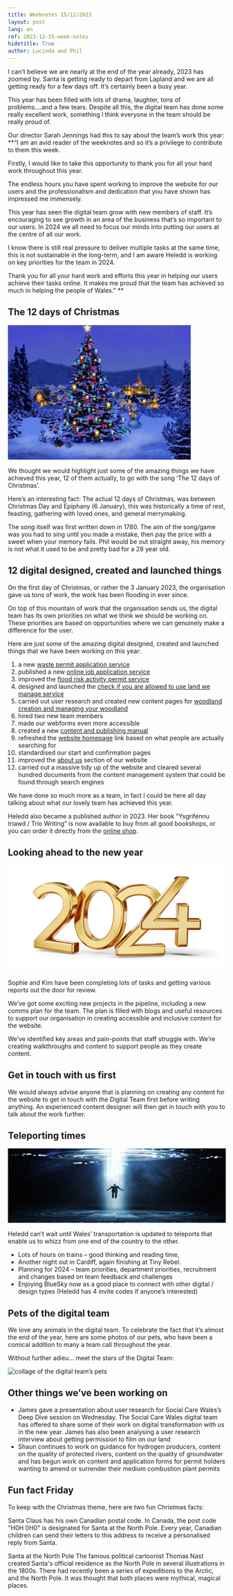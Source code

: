 ```yaml
---
title: Weeknotes 15/12/2023
layout: post
lang: en
ref: 2023-12-15-week-notes
hidetitle: True
author: Lucinda and Phil
---
```

I can’t believe we are nearly at the end of the year already, 2023 has zoomed by. Santa is getting ready to depart from Lapland and we are all getting ready for a few days off. It’s certainly been a busy year.

This year has been filled with lots of drama, laughter, tons of problems….and a few tears. Despite all this, the digital team has done some really excellent work, something I think everyone in the team should be really proud of. 

Our director Sarah Jennings had this to say about the team’s work this year:
**“I am an avid reader of the weeknotes and so it’s a privilege to contribute to them this week.

Firstly, I would like to take this opportunity to thank you for all your hard work throughout this year.

The endless hours you have spent working to improve the website for our users and the professionalism and dedication that you have shown has impressed me immensely.  

This year has seen the digital team grow with new members of staff. It’s encouraging to see growth in an area of the business that’s so important to our users. In 2024 we all need to focus our minds into putting our users at the centre of all our work. 

I know there is still real pressure to deliver multiple tasks at the same time, this is not sustainable in the long-term, and I am aware Heledd is working on key priorities for the team in 2024.

Thank you for all your hard work and efforts this year in helping our users achieve their tasks online. It makes me proud that the team has achieved so much in helping the people of Wales.”
**
## The 12 days of Christmas

![a Christmas tree in a winter landscape]( https://github.com/nrw-digital/week-notes/blob/492b8975ce35217829eb923712c19ba6bb55d059/images/christmas%20tree.jpg?raw=true)

We thought we would highlight just some of the amazing things we have achieved this year, 12 of them actually, to go with the song ‘The 12 days of Christmas’. 

Here’s an interesting fact:
The actual 12 days of Christmas, was between Christmas Day and Epiphany (6 January), this was historically a time of rest, feasting, gathering with loved ones, and general merrymaking.

The song itself was first written down in 1780. The aim of the song/game was you had to sing until you made a mistake, then pay the price with a sweet when your memory fails. Phil would be out straight away, his memory is not what it used to be and pretty bad for a 28 year old.

## 12 digital designed, created and launched things

On the first day of Christmas, or rather the 3 January 2023, the organisation gave us tons of work, the work has been flooding in ever since. 

On top of this mountain of work that the organisation sends us, the digital team has its own priorities on what we think we should be working on. These priorities are based on opportunities where we can genuinely make a difference for the user.

Here are just some of the amazing digital designed, created and launched things that we have been working on this year:

1.	a new [waste permit application service]( https://naturalresources.wales/permits-and-permissions/waste-permitting/?lang=en)
2.	published a new [online job application service]( https://naturalresources.wales/about-us/jobs-apprenticeships-and-placements/jobs/apply-for-a-job/?lang=en)
3.	improved the [flood risk activity permit service]( https://naturalresources.wales/permits-and-permissions/flood-risk-activity-permits/?lang=en)
4.	designed and launched the [check if you are allowed to use land we manage service]( https://naturalresources.wales/permits-and-permissions/plan-an-event-activity-or-project-on-our-land/check-if-you-are-allowed-to-use-land-we-manage/?lang=en)
5.	carried out user research and created new content pages for [woodland creation and managing your woodland]( https://naturalresources.wales/guidance-and-advice/environmental-topics/woodlands-and-forests/?lang=en)
6.	hired two new team members
7.	made our webforms even more accessible
8.	created a new [content and publishing manual]( https://naturalresources.wales/footer-links/content-and-publishing-manual/?lang=en)
9.	refreshed the [website homepage]( https://naturalresources.wales/?lang=en) link based on what people are actually searching for
10.	standardised our start and confirmation pages
11.	improved the [about us]( https://naturalresources.wales/about-us/?lang=en) section of our website
12.	carried out a massive tidy up of the website and cleared several hundred documents from the content management system that could be found through search engines

We have done so much more as a team, in fact I could be here all day talking about what our lovely team has achieved this year.

Heledd also became a published author in 2023. Her book “Ysgrifennu triawd / Trio Writing” is now available to buy from all good bookshops, or you can order it directly from the [online shop]( https://www.lulu.com/shop/ceri-brunelli-williams-and-adrian-ortega-and-heledd-quaeck-and-nia-campbell/ysgrifennu-triawd-trio-writing/paperback/product-gr7m76.html?page=1&pageSize=4).

## Looking ahead to the new year

![2024]( https://github.com/nrw-digital/week-notes/blob/492b8975ce35217829eb923712c19ba6bb55d059/images/2024.jpg?raw=true)

Sophie and Kim have been completing lots of tasks and getting various reports out the door for review. 

We’ve got some exciting new projects in the pipeline, including a new comms plan for the team. The plan is filled with blogs and useful resources to support our organisation in creating accessible and inclusive content for the website.

We’ve identified key areas and pain-points that staff struggle with. We’re creating walkthroughs and content to support people as they create content.

## Get in touch with us first

We would always advise anyone that is planning on creating any content for the website to get in touch with the Digital Team first before writing anything. An experienced content designer will then get in touch with you to talk about the work further.

## Teleporting times

![UFO picking up person]( https://github.com/nrw-digital/week-notes/blob/492b8975ce35217829eb923712c19ba6bb55d059/images/UFO%20picking%20up%20person.jpg?raw=true)

Heledd can’t wait until Wales’ transportation is updated to teleports that enable us to whizz from one end of the country to the other.

+ Lots of hours on trains – good thinking and reading time,
+ Another night out in Cardiff, again finishing at Tiny Rebel.
+ Planning for 2024 – team priorities, department priorities, recruitment and changes based on team feedback and challenges
+ Enjoying BlueSky now as a good place to connect with other digital / design types (Heledd has 4 invite codes if anyone’s interested)

## Pets of the digital team

We love any animals in the digital team. To celebrate the fact that it’s almost the end of the year, here are some photos of our pets, who have been a comical addition to many a team call throughout the year. 

Without further adieu… meet the stars of the Digital Team:

![collage of the digital team’s pets]( https://github.com/nrw-digital/week-notes/blob/492b8975ce35217829eb923712c19ba6bb55d059/images/pets%20for%20weeknotes%20(2).png?raw=true)

## Other things we’ve been working on

+ James gave a presentation about user research for Social Care Wales’s Deep Dive session on Wednesday. The Social Care Wales digital team has offered to share some of their work on digital transformation with us in the new year. James has also been analysing a user research interview about getting permission to film on our land 
+ Shaun continues to work on guidance for hydrogen producers, content on the quality of protected rivers, content on the quality of groundwater and has begun work on content and application forms for permit holders wanting to amend or surrender their medium combustion plant permits

## Fun fact Friday

To keep with the Christmas theme, here are two fun Christmas facts:

Santa Claus has his own Canadian postal code.
In Canada, the post code "H0H 0H0" is designated for Santa at the North Pole. Every year, Canadian children can send their letters to this address to receive a personalised reply from Santa.

Santa at the North Pole
The famous political cartoonist Thomas Nast created Santa's official residence as the North Pole in several illustrations in the 1800s. There had recently been a series of expeditions to the Arctic, and the North Pole. It was thought that both places were mythical, magical places.
